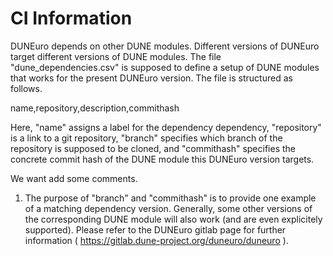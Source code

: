 <!--
# SPDX-FileCopyrightText: Copyright © duneuro contributors, see file LICENSE.md in module root
# SPDX-License-Identifier: LicenseRef-GPL-2.0-only-with-duneuro-exception OR LGPL-3.0-or-later
-->

# CI Information

DUNEuro depends on other DUNE modules. Different versions of DUNEuro target different versions of DUNE modules. The file "dune_dependencies.csv" is supposed to define a setup of DUNE modules that works for the present DUNEuro version. The file is structured as follows.

name,repository,description,commithash

Here, "name" assigns a label for the dependency dependency, "repository" is a link to a git repository, "branch" specifies which branch of the repository is supposed to be cloned, and "commithash" specifies the concrete commit hash of the DUNE module this DUNEuro version targets.

We want add some comments.

1. The purpose of "branch" and "commithash" is to provide one example of a matching dependency version. Generally, some other versions of the corresponding DUNE module will also work (and are even explicitely supported). Please refer to the DUNEuro gitlab page for further information ( https://gitlab.dune-project.org/duneuro/duneuro ).
